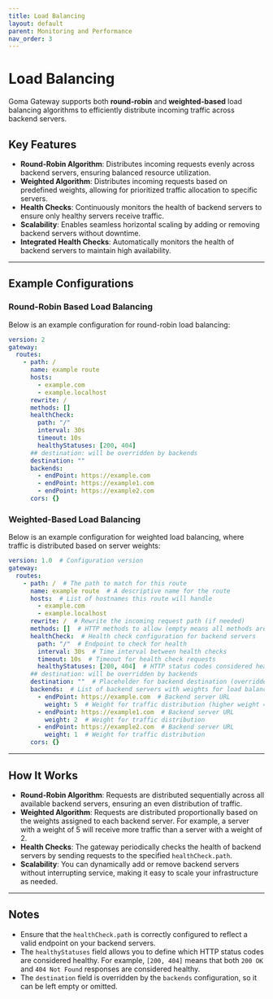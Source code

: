 ```yaml
---
title: Load Balancing
layout: default
parent: Monitoring and Performance
nav_order: 3
---
```



# Load Balancing

Goma Gateway supports both **round-robin** and **weighted-based** load balancing algorithms to efficiently distribute incoming traffic across backend servers.

## Key Features

- **Round-Robin Algorithm**: Distributes incoming requests evenly across backend servers, ensuring balanced resource utilization.
- **Weighted Algorithm**: Distributes incoming requests based on predefined weights, allowing for prioritized traffic allocation to specific servers.
- **Health Checks**: Continuously monitors the health of backend servers to ensure only healthy servers receive traffic.
- **Scalability**: Enables seamless horizontal scaling by adding or removing backend servers without downtime.
- **Integrated Health Checks**: Automatically monitors the health of backend servers to maintain high availability.

---

## Example Configurations

### Round-Robin Based Load Balancing

Below is an example configuration for round-robin load balancing:

```yaml
version: 2
gateway:
  routes:
    - path: /
      name: example route
      hosts:
        - example.com
        - example.localhost
      rewrite: /
      methods: []
      healthCheck:
        path: "/"
        interval: 30s
        timeout: 10s
        healthyStatuses: [200, 404]
      ## destination: will be overridden by backends
      destination: ""
      backends:
        - endPoint: https://example.com
        - endPoint: https://example1.com
        - endPoint: https://example2.com
      cors: {}
```

### Weighted-Based Load Balancing

Below is an example configuration for weighted load balancing, where traffic is distributed based on server weights:

```yaml
version: 1.0  # Configuration version
gateway:
  routes:
    - path: /  # The path to match for this route
      name: example route  # A descriptive name for the route
      hosts:  # List of hostnames this route will handle
        - example.com
        - example.localhost
      rewrite: /  # Rewrite the incoming request path (if needed)
      methods: []  # HTTP methods to allow (empty means all methods are allowed)
      healthCheck:  # Health check configuration for backend servers
        path: "/"  # Endpoint to check for health
        interval: 30s  # Time interval between health checks
        timeout: 10s  # Timeout for health check requests
        healthyStatuses: [200, 404]  # HTTP status codes considered healthy
      ## destination: will be overridden by backends
      destination: ""  # Placeholder for backend destination (overridden by `backends`)
      backends:  # List of backend servers with weights for load balancing
        - endPoint: https://example.com  # Backend server URL
          weight: 5  # Weight for traffic distribution (higher weight = more traffic)
        - endPoint: https://example1.com  # Backend server URL
          weight: 2  # Weight for traffic distribution
        - endPoint: https://example2.com  # Backend server URL
          weight: 1  # Weight for traffic distribution
      cors: {}
```

---

## How It Works

- **Round-Robin Algorithm**: Requests are distributed sequentially across all available backend servers, ensuring an even distribution of traffic.
- **Weighted Algorithm**: Requests are distributed proportionally based on the weights assigned to each backend server. For example, a server with a weight of 5 will receive more traffic than a server with a weight of 2.
- **Health Checks**: The gateway periodically checks the health of backend servers by sending requests to the specified `healthCheck.path`.
- **Scalability**: You can dynamically add or remove backend servers without interrupting service, making it easy to scale your infrastructure as needed.

---

## Notes

- Ensure that the `healthCheck.path` is correctly configured to reflect a valid endpoint on your backend servers.
- The `healthyStatuses` field allows you to define which HTTP status codes are considered healthy. For example, `[200, 404]` means that both `200 OK` and `404 Not Found` responses are considered healthy.
- The `destination` field is overridden by the `backends` configuration, so it can be left empty or omitted.

